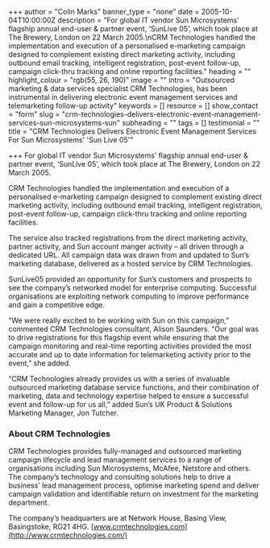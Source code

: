 +++
author = "Colin Marks"
banner_type = "none"
date = 2005-10-04T10:00:00Z
description = "For global IT vendor Sun Microsystems’ flagship annual end-user & partner event, ‘SunLive 05’, which took place at The Brewery, London on 22 March 2005.\nCRM Technologies handled the implementation and execution of a personalised e-marketing campaign designed to complement existing direct marketing activity, including outbound email tracking, intelligent registration, post-event follow-up, campaign click-thru tracking and online reporting facilities."
heading = ""
highlight_colour = "rgb(55, 26, 190)"
image = ""
intro = "Outsourced marketing & data services specialist CRM Technologies, has been instrumental in delivering electronic event management services and telemarketing follow-up activity"
keywords = []
resource = []
show_contact = "form"
slug = "crm-technologies-delivers-electronic-event-management-services-sun-microsystems-sun"
subheading = ""
tags = []
testimonial = ""
title = "CRM Technologies Delivers Electronic Event Management Services For Sun Microsystems' 'Sun Live 05'"

+++
For global IT vendor Sun Microsystems’ flagship annual end-user & partner event, ‘SunLive 05’, which took place at The Brewery, London on 22 March 2005.

CRM Technologies handled the implementation and execution of a personalised e-marketing campaign designed to complement existing direct marketing activity, including outbound email tracking, intelligent registration, post-event follow-up, campaign click-thru tracking and online reporting facilities.

The service also tracked registrations from the direct marketing activity, partner activity, and Sun account manger activity – all driven through a dedicated URL. All campaign data was drawn from and updated to Sun’s marketing database, delivered as a hosted service by CRM Technologies.

SunLive05 provided an opportunity for Sun’s customers and prospects to see the company’s networked model for enterprise computing. Successful organisations are exploiting network computing to improve performance and gain a competitive edge.

“We were really excited to be working with Sun on this campaign,” commented CRM Technologies consultant, Alison Saunders. “Our goal was to drive registrations for this flagship event while ensuring that the campaign monitoring and real-time reporting activities provided the most accurate and up to date information for telemarketing activity prior to the event,” she added.

“CRM Technologies already provides us with a series of invaluable outsourced marketing database service functions, and their combination of marketing, data and technology expertise helped to ensure a successful event and follow-up for us all,” added Sun’s UK Product & Solutions Marketing Manager, Jon Tutcher.

### About CRM Technologies

CRM Technologies provides fully-managed and outsourced marketing campaign lifecycle and lead management services to a range of organisations including Sun Microsystems, McAfee, Netstore and others. The company’s technology and consulting solutions help to drive a business’ lead management process, optimise marketing spend and deliver campaign validation and identifiable return on investment for the marketing department.

The company’s headquarters are at Network House, Basing View, Basingstoke, RG21 4HG. [www.crmtechnologies.com](http://www.crmtechnologies.com/)